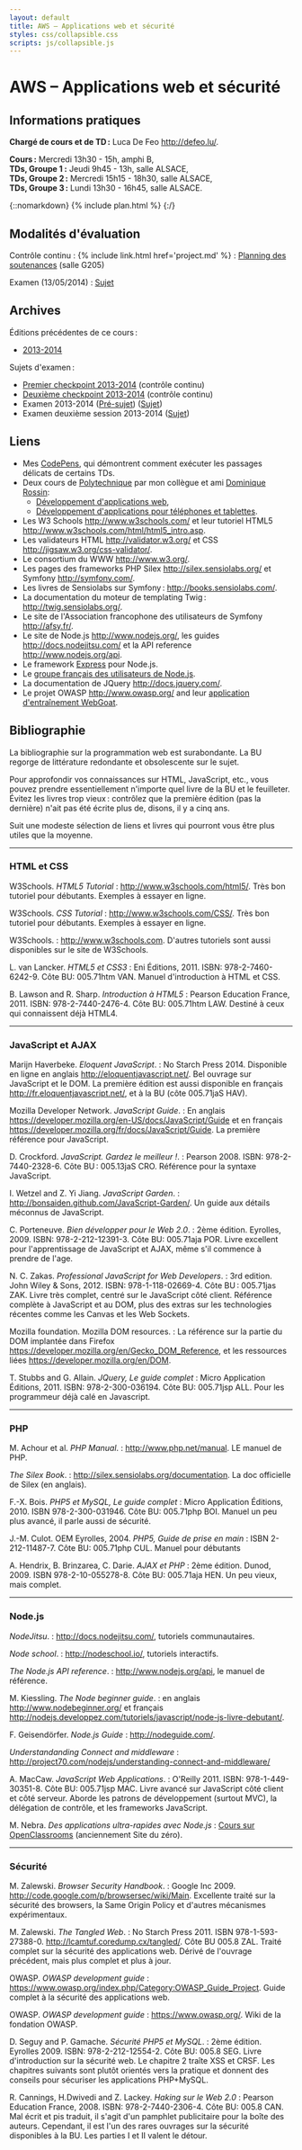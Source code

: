 ```yaml
---
layout: default
title: AWS – Applications web et sécurité
styles: css/collapsible.css
scripts: js/collapsible.js
---
```


# AWS – Applications web et sécurité

## Informations pratiques

**Chargé de cours et de TD :** Luca De Feo <http://defeo.lu/>.

**Cours :** Mercredi 13h30 - 15h, amphi B,  
**TDs, Groupe 1 :** Jeudi 9h45 - 13h, salle ALSACE,  
**TDs, Groupe 2 :** Mercredi 15h15 - 18h30, salle ALSACE,  
**TDs, Groupe 3 :** Lundi 13h30 - 16h45, salle ALSACE.


{::nomarkdown}
{% include plan.html %}
{:/}


## Modalités d'évaluation

Contrôle continu
: {% include link.html href='project.md' %}
: [Planning des soutenances](defenses/) (salle G205)

Examen (13/05/2014)
: [Sujet](other/exam-2015-1)

## Archives

Éditions précédentes de ce cours :

- [2013-2014](http://defeo.lu/aws-2014)

Sujets d'examen :

- [Premier checkpoint 2013-2014](other/cc1) (contrôle continu)
- [Deuxième checkpoint 2013-2014](other/cc2) (contrôle continu)
- Examen 2013-2014 ([Pré-sujet](other/exam-template)) ([Sujet](other/exam-2014-1))
- Examen deuxième session 2013-2014 ([Sujet](other/exam-2014-2))


## Liens

- Mes [CodePens](http://codepen.io/collection/AaMOJZ/), qui
  démontrent comment exécuter les passages délicats de certains TDs.
- Deux cours de [Polytechnique](http://www.polytechnique.fr) par mon collègue et ami [Dominique Rossin](http://www.lix.polytechnique.fr/~rossin/):
    - [Développement d'applications web](http://www.enseignement.polytechnique.fr/informatique/INF441/INF441-WEB/),
    - [Développement d'applications pour téléphones et tablettes](http://www.enseignement.polytechnique.fr/informatique/INF441/INF441-WMB/).
- Les W3 Schools <http://www.w3schools.com/> et leur tutoriel HTML5 <http://www.w3schools.com/html/html5_intro.asp>.
- Les validateurs HTML <http://validator.w3.org/> et CSS <http://jigsaw.w3.org/css-validator/>.
- Le consortium du WWW <http://www.w3.org/>.
- Les pages des frameworks PHP Silex <http://silex.sensiolabs.org/> et Symfony <http://symfony.com/>.
- Les livres de Sensiolabs sur Symfony : <http://books.sensiolabs.com/>.
- La documentation du moteur de templating Twig : <http://twig.sensiolabs.org/>.
- Le site de l'Association francophone des utilisateurs de Symfony <http://afsy.fr/>.
- Le site de Node.js <http://www.nodejs.org/>, les guides <http://docs.nodejitsu.com/> et la API reference <http://www.nodejs.org/api>.
- Le framework [Express](http://expressjs.com/) pour Node.js.
- Le [groupe français des utilisateurs de Node.js](https://plus.google.com/communities/113346206415381691435).
- La documentation de JQuery <http://docs.jquery.com/>.
- Le projet OWASP <http://www.owasp.org/> and leur [application d'entraînement WebGoat](https://www.owasp.org/index.php/Category:OWASP_WebGoat_Project).


## Bibliographie

La bibliographie sur la programmation web est surabondante. La
BU regorge de littérature redondante et obsolescente sur le sujet.

Pour approfondir vos connaissances sur HTML, JavaScript, etc., vous
pouvez prendre essentiellement n'importe quel livre de la BU et le
feuilleter. Évitez les livres trop vieux : contrôlez que la première
édition (pas la dernière) n'ait pas été écrite plus de, disons, il y a
cinq ans.

Suit une modeste sélection de liens et livres qui pourront vous être
plus utiles que la moyenne.

---

### HTML et CSS

W3Schools. *HTML5 Tutorial*
: <http://www.w3schools.com/html5/>. Très bon tutoriel pour
débutants. Exemples à essayer en ligne.

W3Schools. *CSS Tutorial*
: <http://www.w3schools.com/CSS/>.  Très bon tutoriel pour
débutants. Exemples à essayer en ligne.

W3Schools.
: <http://www.w3schools.com>. D'autres tutoriels sont aussi
disponibles sur le site de W3Schools.

L. van Lancker. *HTML5 et CSS3*
: Eni Éditions, 2011. ISBN: 978-2-7460-6242-9. Côte BU: 005.71htm
VAN. Manuel d'introduction à HTML et CSS.

B. Lawson and R. Sharp. *Introduction à HTML5*
: Pearson Education France, 2011. ISBN: 978-2-7440-2476-4. Côte
BU: 005.71htm LAW. Destiné à ceux qui connaissent déjà HTML4.

---

### JavaScript et AJAX

Marijn Haverbeke. *Eloquent JavaScript*.
: No Starch Press 2014. Disponible en ligne en anglais
<http://eloquentjavascript.net/>. Bel ouvrage sur JavaScript et le
DOM. La première édition est aussi disponible en français
<http://fr.eloquentjavascript.net/>, et à la BU (côte 005.71jaS HAV).

Mozilla Developer Network. *JavaScript Guide*.
: En anglais
<https://developer.mozilla.org/en-US/docs/JavaScript/Guide> et en
français <https://developer.mozilla.org/fr/docs/JavaScript/Guide>. La
première référence pour JavaScript.

D. Crockford. *JavaScript. Gardez le meilleur !*.
: Pearson 2008. ISBN: 978-2-7440-2328-6. Côte BU : 005.13jaS
CRO. Référence pour la syntaxe JavaScript.

I. Wetzel and Z. Yi Jiang. *JavaScript Garden*.
: <http://bonsaiden.github.com/JavaScript-Garden/>. Un guide aux
détails méconnus de JavaScript.

C. Porteneuve. *Bien développer pour le Web 2.0*.
: 2ème édition. Eyrolles, 2009. ISBN: 978-2-212-12391-3. Côte
BU: 005.71aja POR. Livre excellent pour l'apprentissage de
JavaScript et AJAX, même s'il commence à prendre de l'age.

N. C. Zakas. *Professional JavaScript for Web Developers*.
: 3rd edition. John Wiley & Sons, 2012. ISBN: 978-1-118-02669-4. Côte
BU : 005.71jas ZAK. Livre très complet, centré sur le JavaScript côté
client. Référence complète à JavaScript et au DOM, plus des extras sur
les technologies récentes comme les Canvas et les Web Sockets.

Mozilla foundation. Mozilla DOM resources.
: La référence sur la partie du DOM implantée dans Firefox
<https://developer.mozilla.org/en/Gecko_DOM_Reference>, et 
les ressources liées <https://developer.mozilla.org/en/DOM>.

T. Stubbs and G. Allain. *JQuery, Le guide complet*
: Micro Application Éditions, 2011. ISBN: 978-2-300-036194. Côte
BU: 005.71jsp ALL. Pour les programmeur déjà calé en Javascript.

---

### PHP

M. Achour et al. *PHP Manual*.
: <http://www.php.net/manual>. LE manuel de PHP.

*The Silex Book*.
:   <http://silex.sensiolabs.org/documentation>. La doc officielle de
	Silex (en anglais).

F.-X. Bois. *PHP5 et MySQL, Le guide complet*
:   Micro Application Éditions, 2010. ISBN 978-2-300-031946. Côte BU:
    005.71php BOI. Manuel un peu plus avancé, il parle aussi de
    sécurité.

J.-M. Culot. OEM Eyrolles, 2004. *PHP5, Guide de prise en main*
:   ISBN 2-212-11487-7. Côte BU: 005.71php CUL. Manuel pour débutants

A. Hendrix, B. Brinzarea, C. Darie.  *AJAX et PHP*
:   2ème édition. Dunod, 2009. ISBN 978-2-10-055278-8. Côte BU:
    005.71aja HEN. Un peu vieux, mais complet.

---

### Node.js

*NodeJitsu*.
: <http://docs.nodejitsu.com/>, tutoriels communautaires.

*Node school*.
: <http://nodeschool.io/>, tutoriels interactifs.

*The Node.js API reference*.
: <http://www.nodejs.org/api>, le manuel de référence.

M. Kiessling. *The Node beginner guide*.
: en anglais <http://www.nodebeginner.org/> et français
<http://nodejs.developpez.com/tutoriels/javascript/node-js-livre-debutant/>.

F. Geisendörfer. *Node.js Guide*
: <http://nodeguide.com/>.

*Understandanding Connect and middleware*
: <http://project70.com/nodejs/understanding-connect-and-middleware/>

A. MacCaw. *JavaScript Web Applications*.
: O'Reilly 2011. ISBN: 978-1-449-30351-8. Côte BU: 005.71jsp
MAC. Livre avancé sur JavaScript côté client et côté
serveur. Aborde les patrons de développement (surtout MVC),
la délégation de contrôle, et les frameworks JavaScript.

M. Nebra. *Des applications ultra-rapides avec Node.js*
: [Cours sur OpenClassrooms](http://fr.openclassrooms.com/informatique/cours/des-applications-ultra-rapides-avec-node-js) (anciennement Site du zéro).

---

### Sécurité

M. Zalewski. *Browser Security Handbook*.
: Google Inc 2009.
<http://code.google.com/p/browsersec/wiki/Main>. Excellente traité sur
la sécurité des browsers, la Same Origin Policy et d'autres
mécanismes expérimentaux.

M. Zalewski. *The Tangled Web*.
: No Starch Press 2011. ISBN
978-1-593-27388-0. <http://lcamtuf.coredump.cx/tangled/>. Côte
BU 005.8 ZAL. Traité complet sur la sécurité des applications
web. Dérivé de l'ouvrage précédent, mais plus complet et plus à jour.

OWASP. *OWASP development guide*
: <https://www.owasp.org/index.php/Category:OWASP_Guide_Project>.
Guide complet à la sécurité des applications web.
	
OWASP. *OWASP development guide*
: <https://www.owasp.org/>.  Wiki de la fondation OWASP.

D. Seguy and P. Gamache. *Sécurité PHP5 et MySQL*.
: 2ème édition. Eyrolles 2009. ISBN: 978-2-212-12554-2. Côte BU: 005.8
SEG. Livre d'introduction sur la sécurité web. Le chapitre 2 traîte
XSS et CRSF. Les chapitres suivants sont plutôt orientés vers la
pratique et donnent des conseils pour sécuriser les applications
PHP+MySQL.

R. Cannings, H.Dwivedi and Z. Lackey. *Haking sur le Web 2.0*
: Pearson Education France, 2008. ISBN: 978-2-7440-2306-4. Côte BU:
005.8 CAN. Mal écrit et pis traduit, il s'agit d'un pamphlet
publicitaire pour la boîte des auteurs. Cependant, il est l'un des
rares ouvrages sur la sécurité disponibles à la BU. Les parties I et
II valent le détour.
